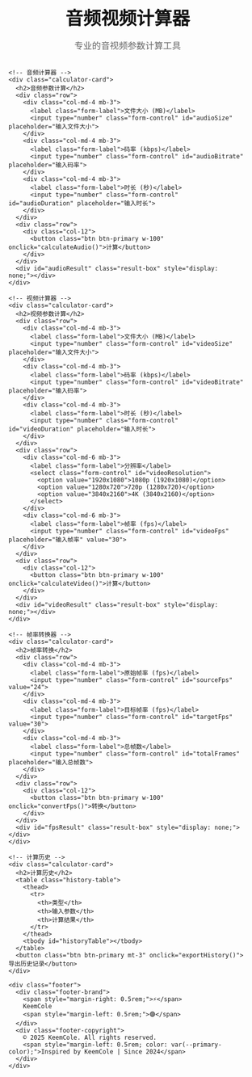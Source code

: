 <!DOCTYPE html>
<html lang="zh-CN">
<head>
  <meta charset="UTF-8">
  <meta name="viewport" content="width=device-width, initial-scale=1.0">
  <title>音频视频计算器</title>
  <link href="https://cdn.jsdelivr.net/npm/bootstrap@5.3.3/dist/css/bootstrap.min.css" rel="stylesheet">
  <script src="https://cdn.jsdelivr.net/npm/bootstrap@5.3.3/dist/js/bootstrap.bundle.min.js"></script>
  <!-- Materialize CSS & Material Icons -->
  <link href="https://fonts.googleapis.com/icon?family=Material+Icons" rel="stylesheet">
  <link href="https://cdn.jsdelivr.net/npm/materialize-css@1.0.0/dist/css/materialize.min.css" rel="stylesheet">
  <script src="https://cdn.jsdelivr.net/npm/materialize-css@1.0.0/dist/js/materialize.min.js"></script>
  <style>
    :root {
      --primary-color: #111;
      --secondary-color: #444;
      --border-color: #e0e0e0;
      --bg-main: #f7f7f7;
      --bg-card: #fff;
      --text-main: #111;
      --text-secondary: #666;
      --btn-bg: #111;
      --btn-bg-hover: #333;
      --btn-text: #fff;
      --footer-bg: #111;
      --footer-text: #fff;
    }
    
    body {
      background: var(--bg-main);
      min-height: 100vh;
      font-family: 'Segoe UI', system-ui, -apple-system, sans-serif;
      color: var(--text-main);
    }
    
    .container {
      max-width: 900px;
      padding: 2rem 1rem;
    }
    
    .header {
      text-align: center;
      margin-bottom: 2rem;
    }
    
    .header h1 {
      font-size: 2.2rem;
      font-weight: bold;
      color: var(--text-main);
      margin-bottom: 0.5rem;
    }
    
    .header p {
      font-size: 1.1rem;
      color: var(--text-secondary);
      margin-bottom: 0;
    }
    
    .calculator-card {
      background: var(--bg-card);
      border-radius: 0.7rem;
      box-shadow: 0 2px 12px #0001;
      padding: 1.5rem 1.2rem 1.2rem 1.2rem;
      margin-bottom: 2rem;
      border: 1px solid var(--border-color);
    }
    
    .calculator-card h2 {
      color: var(--text-main);
      font-size: 1.18rem;
      margin-bottom: 1.2rem;
      font-weight: 600;
      border-bottom: 1px solid var(--border-color);
      padding-bottom: 0.5rem;
    }
    
    .form-label {
      font-weight: 500;
      color: var(--text-secondary);
      font-size: 1rem;
    }
    
    .form-control {
      border-radius: 0.4rem;
      border: 1px solid var(--border-color);
      padding: 0.7rem;
      color: var(--text-main);
      background: #fff;
      font-size: 1rem;
      box-shadow: none;
      transition: border 0.2s;
    }
    
    .form-control:focus {
      border-color: var(--secondary-color);
      outline: none;
      box-shadow: none;
    }
    
    .btn {
      border-radius: 0.4rem;
      padding: 0.7rem 1.5rem;
      font-weight: 500;
      background: var(--btn-bg);
      color: var(--btn-text);
      border: none;
      transition: background 0.18s, color 0.18s;
      font-size: 1.05rem;
    }
    
    .btn:hover, .btn:focus {
      background: var(--btn-bg-hover);
      color: var(--btn-text);
    }
    
    .result-box {
      background: #fafafa;
      border-radius: 0.4rem;
      padding: 1rem;
      margin-top: 1rem;
      border-left: 3px solid var(--secondary-color);
      color: var(--text-main);
      font-size: 1.05rem;
    }
    
    .history-table {
      width: 100%;
      margin-top: 1rem;
      border-collapse: collapse;
    }
    
    .history-table th, .history-table td {
      padding: 0.7rem 0.5rem;
      border-bottom: 1px solid var(--border-color);
      text-align: left;
      font-size: 0.98rem;
    }
    
    .history-table th {
      background: #f3f3f3;
      color: var(--text-secondary);
      font-weight: 600;
    }
    
    .footer {
      background: var(--footer-bg);
      color: var(--footer-text);
      text-align: center;
      padding: 2rem 0 1rem 0;
      margin-top: 2rem;
      border-top: 1px solid #222;
    }
    
    .footer-brand {
      font-family: 'Orbitron', sans-serif;
      font-size: 1.1rem;
      font-weight: bold;
      color: var(--footer-text);
      margin-bottom: 0.3rem;
      letter-spacing: 0.08em;
    }
    
    .footer-copyright {
      font-size: 0.95rem;
      color: #bbb;
    }
    
    @media (max-width: 600px) {
      .container { padding: 0.5rem; }
      .calculator-card { padding: 1rem 0.5rem; }
    }
  </style>
  <link href="https://fonts.googleapis.com/css2?family=Montserrat:wght@600;700&family=Orbitron:wght@600&family=Audiowide&display=swap" rel="stylesheet">
</head>
<body>
  <div class="container">
    <div class="header">
      <h1>音频视频计算器</h1>
      <p>专业的音视频参数计算工具</p>
    </div>

    <!-- 音频计算器 -->
    <div class="calculator-card">
      <h2>音频参数计算</h2>
      <div class="row">
        <div class="col-md-4 mb-3">
          <label class="form-label">文件大小 (MB)</label>
          <input type="number" class="form-control" id="audioSize" placeholder="输入文件大小">
        </div>
        <div class="col-md-4 mb-3">
          <label class="form-label">码率 (kbps)</label>
          <input type="number" class="form-control" id="audioBitrate" placeholder="输入码率">
        </div>
        <div class="col-md-4 mb-3">
          <label class="form-label">时长 (秒)</label>
          <input type="number" class="form-control" id="audioDuration" placeholder="输入时长">
        </div>
      </div>
      <div class="row">
        <div class="col-12">
          <button class="btn btn-primary w-100" onclick="calculateAudio()">计算</button>
        </div>
      </div>
      <div id="audioResult" class="result-box" style="display: none;"></div>
    </div>

    <!-- 视频计算器 -->
    <div class="calculator-card">
      <h2>视频参数计算</h2>
      <div class="row">
        <div class="col-md-4 mb-3">
          <label class="form-label">文件大小 (MB)</label>
          <input type="number" class="form-control" id="videoSize" placeholder="输入文件大小">
        </div>
        <div class="col-md-4 mb-3">
          <label class="form-label">码率 (kbps)</label>
          <input type="number" class="form-control" id="videoBitrate" placeholder="输入码率">
        </div>
        <div class="col-md-4 mb-3">
          <label class="form-label">时长 (秒)</label>
          <input type="number" class="form-control" id="videoDuration" placeholder="输入时长">
        </div>
      </div>
      <div class="row">
        <div class="col-md-6 mb-3">
          <label class="form-label">分辨率</label>
          <select class="form-control" id="videoResolution">
            <option value="1920x1080">1080p (1920x1080)</option>
            <option value="1280x720">720p (1280x720)</option>
            <option value="3840x2160">4K (3840x2160)</option>
          </select>
        </div>
        <div class="col-md-6 mb-3">
          <label class="form-label">帧率 (fps)</label>
          <input type="number" class="form-control" id="videoFps" placeholder="输入帧率" value="30">
        </div>
      </div>
      <div class="row">
        <div class="col-12">
          <button class="btn btn-primary w-100" onclick="calculateVideo()">计算</button>
        </div>
      </div>
      <div id="videoResult" class="result-box" style="display: none;"></div>
    </div>

    <!-- 帧率转换器 -->
    <div class="calculator-card">
      <h2>帧率转换</h2>
      <div class="row">
        <div class="col-md-4 mb-3">
          <label class="form-label">原始帧率 (fps)</label>
          <input type="number" class="form-control" id="sourceFps" value="24">
        </div>
        <div class="col-md-4 mb-3">
          <label class="form-label">目标帧率 (fps)</label>
          <input type="number" class="form-control" id="targetFps" value="30">
        </div>
        <div class="col-md-4 mb-3">
          <label class="form-label">总帧数</label>
          <input type="number" class="form-control" id="totalFrames" placeholder="输入总帧数">
        </div>
      </div>
      <div class="row">
        <div class="col-12">
          <button class="btn btn-primary w-100" onclick="convertFps()">转换</button>
        </div>
      </div>
      <div id="fpsResult" class="result-box" style="display: none;"></div>
    </div>

    <!-- 计算历史 -->
    <div class="calculator-card">
      <h2>计算历史</h2>
      <table class="history-table">
        <thead>
          <tr>
            <th>类型</th>
            <th>输入参数</th>
            <th>计算结果</th>
          </tr>
        </thead>
        <tbody id="historyTable"></tbody>
      </table>
      <button class="btn btn-primary mt-3" onclick="exportHistory()">导出历史记录</button>
    </div>

    <div class="footer">
      <div class="footer-brand">
        <span style="margin-right: 0.5rem;">⚡️</span>
        KeemCole
        <span style="margin-left: 0.5rem;">🟣</span>
      </div>
      <div class="footer-copyright">
        © 2025 KeemCole. All rights reserved.
        <span style="margin-left: 0.5rem; color: var(--primary-color);">Inspired by KeemCole | Since 2024</span>
      </div>
    </div>
  </div>

  <script>
    // 全局变量
    let calculationHistory = [];

    // 添加历史记录
    function addToHistory(type, input, result) {
      calculationHistory.push({ type, input, result });
      updateHistoryTable();
    }

    // 更新历史记录表格
    function updateHistoryTable() {
      const tbody = document.getElementById('historyTable');
      tbody.innerHTML = '';
      calculationHistory.forEach(item => {
        const tr = document.createElement('tr');
        tr.innerHTML = `
          <td>${item.type}</td>
          <td>${item.input}</td>
          <td>${item.result}</td>
        `;
        tbody.appendChild(tr);
      });
    }

    // 音频计算
    function calculateAudio() {
      const size = parseFloat(document.getElementById('audioSize').value);
      const bitrate = parseFloat(document.getElementById('audioBitrate').value);
      const duration = parseFloat(document.getElementById('audioDuration').value);
      
      let result = '';
      let input = '';
      
      if (size && bitrate && !duration) {
        const calculatedDuration = (size * 8 * 1024) / bitrate;
        result = `时长：${formatDuration(calculatedDuration)}`;
        input = `大小=${size}MB, 码率=${bitrate}kbps`;
      } else if (size && duration && !bitrate) {
        const calculatedBitrate = (size * 8 * 1024) / duration;
        result = `码率：${calculatedBitrate.toFixed(2)} kbps`;
        input = `大小=${size}MB, 时长=${duration}秒`;
      } else if (bitrate && duration && !size) {
        const calculatedSize = (bitrate * duration) / (8 * 1024);
        result = `文件大小：${calculatedSize.toFixed(2)} MB`;
        input = `码率=${bitrate}kbps, 时长=${duration}秒`;
      } else {
        result = '请填写任意两项进行计算';
      }
      
      document.getElementById('audioResult').textContent = result;
      document.getElementById('audioResult').style.display = 'block';
      
      if (result !== '请填写任意两项进行计算') {
        addToHistory('音频计算', input, result);
      }
    }

    // 视频计算
    function calculateVideo() {
      const size = parseFloat(document.getElementById('videoSize').value);
      const bitrate = parseFloat(document.getElementById('videoBitrate').value);
      const duration = parseFloat(document.getElementById('videoDuration').value);
      const resolution = document.getElementById('videoResolution').value;
      const fps = parseFloat(document.getElementById('videoFps').value);
      
      let result = '';
      let input = '';
      
      if (size && bitrate && !duration) {
        const calculatedDuration = (size * 8 * 1024) / bitrate;
        result = `时长：${formatDuration(calculatedDuration)}`;
        input = `大小=${size}MB, 码率=${bitrate}kbps, 分辨率=${resolution}, ${fps}fps`;
      } else if (size && duration && !bitrate) {
        const calculatedBitrate = (size * 8 * 1024) / duration;
        result = `码率：${calculatedBitrate.toFixed(2)} kbps`;
        input = `大小=${size}MB, 时长=${duration}秒, 分辨率=${resolution}, ${fps}fps`;
      } else if (bitrate && duration && !size) {
        const calculatedSize = (bitrate * duration) / (8 * 1024);
        result = `文件大小：${calculatedSize.toFixed(2)} MB`;
        input = `码率=${bitrate}kbps, 时长=${duration}秒, 分辨率=${resolution}, ${fps}fps`;
      } else {
        result = '请填写任意两项进行计算';
      }
      
      document.getElementById('videoResult').textContent = result;
      document.getElementById('videoResult').style.display = 'block';
      
      if (result !== '请填写任意两项进行计算') {
        addToHistory('视频计算', input, result);
      }
    }

    // 帧率转换
    function convertFps() {
      const sourceFps = parseFloat(document.getElementById('sourceFps').value);
      const targetFps = parseFloat(document.getElementById('targetFps').value);
      const totalFrames = parseFloat(document.getElementById('totalFrames').value);
      
      if (!sourceFps || !targetFps || !totalFrames) {
        document.getElementById('fpsResult').textContent = '请填写所有参数';
        document.getElementById('fpsResult').style.display = 'block';
        return;
      }
      
      const duration = totalFrames / sourceFps;
      const newFrames = Math.round(duration * targetFps);
      
      const result = `原时长：${formatDuration(duration)}\n目标帧数：${newFrames}`;
      const input = `源帧率=${sourceFps}fps, 目标帧率=${targetFps}fps, 总帧数=${totalFrames}`;
      
      document.getElementById('fpsResult').textContent = result;
      document.getElementById('fpsResult').style.display = 'block';
      
      addToHistory('帧率转换', input, result);
    }

    // 格式化时长
    function formatDuration(seconds) {
      const minutes = Math.floor(seconds / 60);
      const remainingSeconds = Math.round(seconds % 60);
      return `${minutes}分${remainingSeconds}秒 (${seconds.toFixed(1)}秒)`;
    }

    // 导出历史记录
    function exportHistory() {
      if (calculationHistory.length === 0) {
        alert('暂无历史记录可导出');
        return;
      }
      
      let csv = '类型,输入参数,计算结果\n';
      calculationHistory.forEach(item => {
        csv += `${item.type},"${item.input}","${item.result}"\n`;
      });
      
      const blob = new Blob([csv], { type: 'text/csv;charset=utf-8;' });
      const url = URL.createObjectURL(blob);
      const a = document.createElement('a');
      a.href = url;
      a.download = '计算历史.csv';
      a.click();
      URL.revokeObjectURL(url);
    }
  </script>
</body>
</html>
